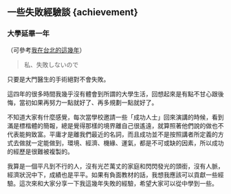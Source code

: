 ## 一些失敗經驗談 {achievement}

### 大學延畢一年

（可參考[我在台北的這幾年](https://medium.com/@kalanyei/在台北生活的這幾年-268c0454e7fe)）

> 私、失敗しないので

只要是大門醫生的手術絕對不會失敗。

這四年的很多時間我幾乎沒有體會到所謂的大學生活，回想起來是有點不甘心跟後悔，當初如果再努力一點就好了、再多規劃一點就好了。

不知道大家有什麼感覺，每次當學校邀請一些「成功人士」回來演講的時候，看到滿是標楷體的簡報，總是覺得那樣的境界離自己很遙遠，就算照著他們說的做也不代表能夠致富。平庸才是離我們最近的名詞，而且成功並不是按照講者所定義的方式去做就一定能做到，環境、經濟、機緣、運氣，都是不可或缺的因素，所以成功的經歷是很難被複製的。

我算是一個平凡到不行的人，沒有光芒萬丈的家庭和閃閃發光的頭銜，沒有人脈，經濟狀況中下，成績也是平平。如果有負面教材的話，我想我應該可以貢獻一些經驗。這次來和大家分享一下我這幾年失敗的經驗，希望大家可以從中學到一些。
